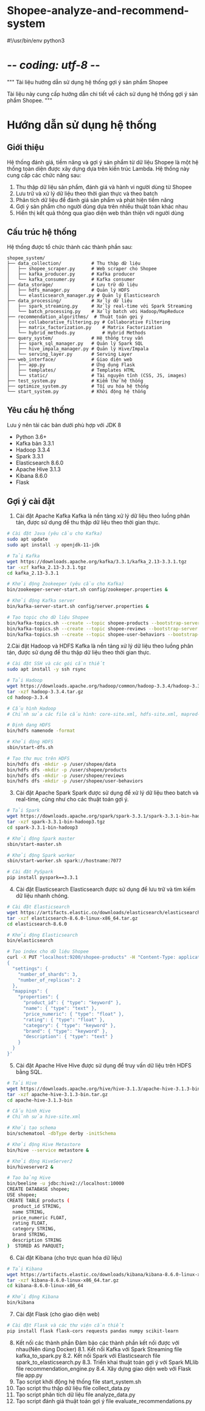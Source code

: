 # Shopee-analyze-and-recommend-system
#!/usr/bin/env python3
# -*- coding: utf-8 -*-

"""
Tài liệu hướng dẫn sử dụng hệ thống gợi ý sản phẩm Shopee

Tài liệu này cung cấp hướng dẫn chi tiết về cách sử dụng hệ thống gợi ý sản phẩm Shopee.
"""

# Hướng dẫn sử dụng hệ thống

## Giới thiệu

Hệ thống đánh giá, tiềm năng và gợi ý sản phẩm từ dữ liệu Shopee là một hệ thống toàn diện được xây dựng dựa trên kiến trúc Lambda. Hệ thống này cung cấp các chức năng sau:

1. Thu thập dữ liệu sản phẩm, đánh giá và hành vi người dùng từ Shopee
2. Lưu trữ và xử lý dữ liệu theo thời gian thực và theo batch
3. Phân tích dữ liệu để đánh giá sản phẩm và phát hiện tiềm năng
4. Gợi ý sản phẩm cho người dùng dựa trên nhiều thuật toán khác nhau
5. Hiển thị kết quả thông qua giao diện web thân thiện với người dùng

## Cấu trúc hệ thống

Hệ thống được tổ chức thành các thành phần sau:

```
shopee_system/
├── data_collection/           # Thu thập dữ liệu
│   ├── shopee_scraper.py      # Web scraper cho Shopee
│   ├── kafka_producer.py      # Kafka producer
│   └── kafka_consumer.py      # Kafka consumer
├── data_storage/              # Lưu trữ dữ liệu
│   ├── hdfs_manager.py        # Quản lý HDFS
│   └── elasticsearch_manager.py # Quản lý Elasticsearch
├── data_processing/           # Xử lý dữ liệu
│   ├── spark_streaming.py     # Xử lý real-time với Spark Streaming
│   └── batch_processing.py    # Xử lý batch với Hadoop/MapReduce
├── recommendation_algorithms/  # Thuật toán gợi ý
│   ├── collaborative_filtering.py # Collaborative Filtering
│   ├── matrix_factorization.py    # Matrix Factorization
│   └── hybrid_methods.py          # Hybrid Methods
├── query_system/              # Hệ thống truy vấn
│   ├── spark_sql_manager.py   # Quản lý Spark SQL
│   ├── hive_impala_manager.py # Quản lý Hive/Impala
│   └── serving_layer.py       # Serving Layer
├── web_interface/             # Giao diện web
│   ├── app.py                 # Ứng dụng Flask
│   ├── templates/             # Templates HTML
│   └── static/                # Tài nguyên tĩnh (CSS, JS, images)
├── test_system.py             # Kiểm thử hệ thống
├── optimize_system.py         # Tối ưu hóa hệ thống
└── start_system.py            # Khởi động hệ thống
```

## Yêu cầu hệ thống
Lưu ý nên tải các bản dưới phù hợp với JDK 8
- Python 3.6+
- Kafka bản 3.3.1
- Hadoop 3.3.4
- Spark 3.3.1
- Elasticsearch 8.6.0
- Apache Hive 3.1.3
- Kibana 8.6.0
- Flask

## Gợi ý cài đặt

1. Cài đặt Apache Kafka
Kafka là nền tảng xử lý dữ liệu theo luồng phân tán, được sử dụng để thu thập dữ liệu theo thời gian thực.
```bash
# Cài đặt Java (yêu cầu cho Kafka)
sudo apt update
sudo apt install -y openjdk-11-jdk

# Tải Kafka
wget https://downloads.apache.org/kafka/3.3.1/kafka_2.13-3.3.1.tgz
tar -xzf kafka_2.13-3.3.1.tgz
cd kafka_2.13-3.3.1

# Khởi động Zookeeper (yêu cầu cho Kafka) 
bin/zookeeper-server-start.sh config/zookeeper.properties &

# Khởi động Kafka server
bin/kafka-server-start.sh config/server.properties &

# Tạo topic cho dữ liệu Shopee
bin/kafka-topics.sh --create --topic shopee-products --bootstrap-server localhost:9092
bin/kafka-topics.sh --create --topic shopee-reviews --bootstrap-server localhost:9092
bin/kafka-topics.sh --create --topic shopee-user-behaviors --bootstrap-server localhost:9092
```

2.Cài đặt Hadoop và HDFS
Kafka là nền tảng xử lý dữ liệu theo luồng phân tán, được sử dụng để thu thập dữ liệu theo thời gian thực.
```bash
# Cài đặt SSH và các gói cần thiết
sudo apt install -y ssh rsync

# Tải Hadoop
wget https://downloads.apache.org/hadoop/common/hadoop-3.3.4/hadoop-3.3.4.tar.gz
tar -xzf hadoop-3.3.4.tar.gz
cd hadoop-3.3.4

# Cấu hình Hadoop
# Chỉnh sửa các file cấu hình: core-site.xml, hdfs-site.xml, mapred-site.xml, yarn-site.xml

# Định dạng HDFS
bin/hdfs namenode -format

# Khởi động HDFS
sbin/start-dfs.sh

# Tạo thư mục trên HDFS
bin/hdfs dfs -mkdir -p /user/shopee/data
bin/hdfs dfs -mkdir -p /user/shopee/products
bin/hdfs dfs -mkdir -p /user/shopee/reviews
bin/hdfs dfs -mkdir -p /user/shopee/user-behaviors
```
3. Cài đặt Apache Spark
Spark được sử dụng để xử lý dữ liệu theo batch và real-time, cũng như cho các thuật toán gợi ý.
```bash
# Tải Spark
wget https://downloads.apache.org/spark/spark-3.3.1/spark-3.3.1-bin-hadoop3.tgz
tar -xzf spark-3.3.1-bin-hadoop3.tgz
cd spark-3.3.1-bin-hadoop3

# Khởi động Spark master
sbin/start-master.sh

# Khởi động Spark worker
sbin/start-worker.sh spark://hostname:7077

# Cài đặt PySpark
pip install pyspark==3.3.1

```
4. Cài đặt Elasticsearch
Elasticsearch được sử dụng để lưu trữ và tìm kiếm dữ liệu nhanh chóng.
```bash
# Cài đặt Elasticsearch
wget https://artifacts.elastic.co/downloads/elasticsearch/elasticsearch-8.6.0-linux-x86_64.tar.gz
tar -xzf elasticsearch-8.6.0-linux-x86_64.tar.gz
cd elasticsearch-8.6.0

# Khởi động Elasticsearch
bin/elasticsearch

# Tạo index cho dữ liệu Shopee
curl -X PUT "localhost:9200/shopee-products" -H "Content-Type: application/json" -d'
{
  "settings": {
    "number_of_shards": 3,
    "number_of_replicas": 2
  },
  "mappings": {
    "properties": {
      "product_id": { "type": "keyword" },
      "name": { "type": "text" },
      "price_numeric": { "type": "float" },
      "rating": { "type": "float" },
      "category": { "type": "keyword" },
      "brand": { "type": "keyword" },
      "description": { "type": "text" }
    }
  }
}'

```

5. Cài đặt Apache Hive
Hive được sử dụng để truy vấn dữ liệu trên HDFS bằng SQL.
```bash
# Tải Hive
wget https://downloads.apache.org/hive/hive-3.1.3/apache-hive-3.1.3-bin.tar.gz
tar -xzf apache-hive-3.1.3-bin.tar.gz
cd apache-hive-3.1.3-bin

# Cấu hình Hive
# Chỉnh sửa hive-site.xml

# Khởi tạo schema
bin/schematool -dbType derby -initSchema

# Khởi động Hive Metastore
bin/hive --service metastore &

# Khởi động HiveServer2
bin/hiveserver2 &

# Tạo bảng Hive
bin/beeline -u jdbc:hive2://localhost:10000
CREATE DATABASE shopee;
USE shopee;
CREATE TABLE products (
  product_id STRING,
  name STRING,
  price_numeric FLOAT,
  rating FLOAT,
  category STRING,
  brand STRING,
  description STRING
)  STORED AS PARQUET;

```
6. Cài đặt Kibana (cho trực quan hóa dữ liệu)
```bash
# Tải Kibana
wget https://artifacts.elastic.co/downloads/kibana/kibana-8.6.0-linux-x86_64.tar.gz
tar -xzf kibana-8.6.0-linux-x86_64.tar.gz
cd kibana-8.6.0-linux-x86_64

# Khởi động Kibana
bin/kibana

```
7. Cài đặt Flask (cho giao diện web)
```bash
# Cài đặt Flask và các thư viện cần thiết
pip install flask flask-cors requests pandas numpy scikit-learn

```
8. Kết nối các thành phần
Đảm bảo các thành phần kết nối được với nhau(Nên dùng Docker)
8.1. Kết nối Kafka với Spark Streaming
   file kafka_to_spark.py
8.2. Kết nối Spark với Elasticsearch
   file spark_to_elasticsearch.py
8.3. Triển khai thuật toán gợi ý với Spark MLlib
   file recommendation_engine.py
8.4. Xây dựng giao diện web với Flask
   file app.py
9. Tạo script khởi động hệ thống
    file start_system.sh
10. Tạo script thu thập dữ liệu
    file collect_data.py
11. Tạo script phân tích dữ liệu
    file analyze_data.py
12. Tạo script đánh giá thuật toán gợi ý
    file evaluate_recommendations.py
